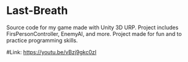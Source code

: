 # Last-Breath

Source code for my game made with Unity 3D URP.
Project includes FirsPersonController, EnemyAI, and more.
Project made for fun and to practice programming skills.

#Link: https://youtu.be/vBzj9gkc0zI
